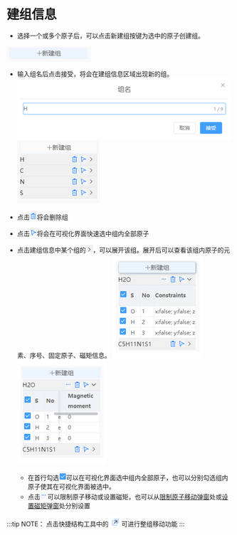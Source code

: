 # 建组信息

- 选择一个或多个原子后，可以点击新建组按键为选中的原子创建组。
  
![addgroup](./nested/qstudio_addgroup.png)

- 输入组名后点击接受，将会在建组信息区域出现新的组。
![addgroup](./nested/qstudio_addgroup2.png)
![addgroup](./nested/qstudio_addgroup3.png)

- 点击![addgroup](./nested/qstudio_addgroup7.png)将会删除组
- 点击![addgroup](./nested/qstudio_addgroup8.png)将会在可视化界面快速选中组内全部原子

- 点击建组信息中某个组的![addgroup](./nested/qstudio_addgroup9.png)，可以展开该组。展开后可以查看该组内原子的元素、序号、固定原子、磁矩信息。
![addgroup](./nested/qstudio_addgroup4.png)![addgroup](./nested/qstudio_addgroup5.png)
  - 在首行勾选![addgroup](./nested/qstudio_addgroup10.png)可以在可视化界面选中组内全部原子，也可以分别勾选组内原子使其在可视化界面被选中。
  - 点击![addgroup](./nested/qstudio_addgroup6.png)可以限制原子移动或设置磁矩，也可以从[限制原子移动弹窗](/1.0/Q-Studio/qstudio_manual_settings_fixatom)处或[设置磁矩弹窗](/1.0/Q-Studio/qstudio_manual_settings_magmom)处分别设置

:::tip NOTE：
点击快捷结构工具中的![movegroup](./nested/qstudio_structtools_movegroup.png)可进行整组移动功能
:::

